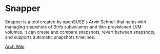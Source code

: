 # Snapper

Snapper is a tool created by openSUSE's Arvin Schnell that helps with managing snapshots of Btrfs subvolumes and thin-provisioned LVM volumes. 
It can create and compare snapshots, revert between snapshots, and supports automatic snapshots timelines.

[Arch Wiki](https://wiki.archlinux.org/title/Snapper)
